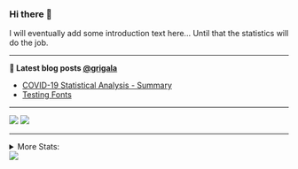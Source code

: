 ### Hi there 👋

I will eventually add some introduction text here... Until that the statistics will do the job. 

<!--
**grigala/grigala** is a ✨ _special_ ✨ repository because its `README.md` (this file) appears on your GitHub profile.

Here are some ideas to get you started:

- 🔭 I’m currently working on ...
- 🌱 I’m currently learning ...
- 👯 I’m looking to collaborate on ...
- 🤔 I’m looking for help with ...
- 💬 Ask me about ...
- 📫 How to reach me: ...
- 😄 Pronouns: ...
- ⚡ Fun fact: ...
-->

---

**📕 Latest blog posts [@grigala](https://grigala.github.io/blog/)**
<!-- BLOG-POST-LIST:START -->
- [COVID-19 Statistical Analysis - Summary](https://grigala.github.io/posts/2020/03/covid-19/)
- [Testing Fonts](https://grigala.github.io/posts/2019/12/testing-fonts/)
<!-- BLOG-POST-LIST:END -->

 ---
 
![](https://grigala-stats.vercel.app/api?username=grigala&count_private=true&show_icons=true&line_height=21&title_color=009930&icon_color=009930) ![](https://grigala-stats.vercel.app/api/top-langs/?username=grigala&layout=compact&title_color=009930)

<!-- images are not the same line
<p align = "center">
    <img src="https://github-readme-stats.vercel.app/api?username=grigala&count_private=true&show_icons=true&theme=dark&line_height=33" width="48%">
    <img src="https://github-readme-stats.vercel.app/api/top-langs/?username=grigala&layout=compact&theme=dark" width="48%">
</p> -->

---
<details>
<summary> More Stats: </summary>
  
<!--START_SECTION:waka-->
📊 **This Week I Spend My Time On** 

```text
⌚︎ Time zone: Europe/Zurich

💬 Programming Languages: 
Java                     4 hrs 18 mins       ███████████░░░░░░░░░░░░░░   45.53% 
Go                       1 hr 24 mins        ███░░░░░░░░░░░░░░░░░░░░░░   14.86% 
Markdown                 1 hr 18 mins        ███░░░░░░░░░░░░░░░░░░░░░░   13.9% 
CSS                      28 mins             █░░░░░░░░░░░░░░░░░░░░░░░░   5.01% 
TypeScript               23 mins             █░░░░░░░░░░░░░░░░░░░░░░░░   4.11%

🔥 Code Editors: 
IntelliJ                 6 hrs 56 mins       ██████████████████░░░░░░░   73.24% 
WebStorm                 2 hrs 5 mins        █████░░░░░░░░░░░░░░░░░░░░   22.14% 
Android Studio           16 mins             ░░░░░░░░░░░░░░░░░░░░░░░░░   2.9% 
VS Code                  9 mins              ░░░░░░░░░░░░░░░░░░░░░░░░░   1.72%

💻 Operating System: 
Windows                  8 hrs 34 mins       ██████████████████████░░░   90.55% 
Linux                    44 mins             ██░░░░░░░░░░░░░░░░░░░░░░░   7.8% 
Mac                      9 mins              ░░░░░░░░░░░░░░░░░░░░░░░░░   1.66%

```

**I Mostly Code in C++** 

```text
C++                      2 repos             ██░░░░░░░░░░░░░░░░░░░░░░░   9.09% 
Python                   2 repos             ██░░░░░░░░░░░░░░░░░░░░░░░   9.09% 
Java                     2 repos             ██░░░░░░░░░░░░░░░░░░░░░░░   9.09% 
Scala                    2 repos             ██░░░░░░░░░░░░░░░░░░░░░░░   9.09% 
TeX                      2 repos             ██░░░░░░░░░░░░░░░░░░░░░░░   9.09%

```



<!--END_SECTION:waka-->

![My Code::Stats history graph](https://codestats-readme.wegfan.cn/history-graph/grigala)
---
</details>

<img src="https://komarev.com/ghpvc/?username=grigala&color=009930"/>

<!-- an additional pinned repositiroes -->
<!-- ![ReadMe Card](https://grigala-stats.vercel.app/api/pin/?username=grigala&repo=3DMMDepthFitting&title_color=008800) -->
